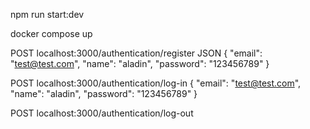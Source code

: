 npm run start:dev

docker compose up


POST localhost:3000/authentication/register
JSON
{
"email": "test@test.com",
"name": "aladin",
"password": "123456789"
}

POST localhost:3000/authentication/log-in
{
"email": "test@test.com",
"name": "aladin",
"password": "123456789"
}

POST localhost:3000/authentication/log-out
